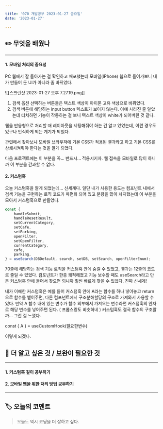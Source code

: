 ```yaml
---

title: '070 개발공부 2023-01-27 금요일'
date: '2023-01-27'

---
```


## ✏️ 무엇을 배웠나
---
#### 1. 모바일 처리의 중요성

PC 웹에서 잘 돌아가는 걸 확인하고 배포했는데 모바일(IPhone) 웹으로 들어가보니 내가 만들어 둔 UI가 아니라 좀 바뀌었다.

![[스크린샷 2023-01-27 오후 7.27.19.png]]

1. 검색 옵션 선택하는 버튼들은 텍스트 색상이 아이폰 고유 색상으로 바뀌었다.
2. 검색 버튼에 해당하는 input button 텍스트가 보이지 않는다. 아예 사라진 줄 알았는데 터치하면 기능이 작동하는 걸 보니 텍스트 색상이 white가 되어버린 것 같다.

웹을 반응형으로 처리할 때 레이아웃을 세팅해줘야 하는 건 알고 있었는데, 이런 경우도 있구나 인식하게 되는 계기가 되었다.

관련해서 찾아보니 모바일 브라우저에 기본 CSS가 적용된 결과라고 하고 기본 CSS를 상쇄시켜줘야 한다는 것을 알게 되었다.

다음 프로젝트에는 이 부분을 꼭... 반드시... 적용시키자. 웹 접속을 모바일로 많이 하니까 이 부분을 간과할 수 없다.

#### 2. 커스텀훅

오늘 커스텀훅을 알게 되었는데... 신세계다. 일단 내가 사용한 용도는 컴포넌트 내에서 검색 기능을 구현하는 로직 코드가 파편화 되어 있고 분량을 많이 차지했는데 이 부분을 모아서 커스텀훅으로 만들었다.

```js
const {
	handleSubmit,
	handleResetResult,
	setCurrentCategory,
	setCafe,
	setParking,
	openFilter,
	setOpenFilter,
	currentCategory,
	cafe,
	parking,
} = useSearch(DBDefault, search, setDB, setSearch, openFilterEnum);
```

70줄에 해당하는 검색 기능 로직을 커스텀훅 안에 숨길 수 있었고, 결과는 12줄의 코드로 줄일 수 있었다. 컴포넌트가 한층 쾌적해졌고 기능 보수할 때도 useSearch라고 만든 커스텀훅 안에 들어서 찾으면 되니까 훨씬 빠르게 찾을 수 있겠다. 진짜 신세계!

내가 이해한 커스텀훅은 예를 들어 커스텀훅 안에 A라는 함수를 하나 넣어놓고 return으로 함수를 뱉어주면, 다른 컴포넌트에서 구조분해할당의 구조로 가져와서 사용할 수 있다.  만약 A 함수 내에 있는 변수가 함수 외부에서 가져오는 변수라면 커스텀훅의 인자로 해당 변수를 넣어주면 된다. ( 프롭스랑도 비슷하네 ) 커스텀훅도 결국 함수의 구조랄까... 그런 걸 느꼈다.

const { A } = useCustomHook(필요한변수)

이렇게 되겠다.

## 🔎 더 알고 싶은 것 / 보완이 필요한 것
---
#### 1. 커스텀훅 깊이 공부하기 
#### 2. 모바일 웹을 위한 처리 방법 공부하기
---
## 🏷️ 오늘의 코멘트
> 오늘도 역시 코딩을 더 잘하고 싶다.